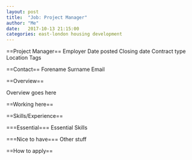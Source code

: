 ```yaml
---
layout: post
title:  "Job: Project Manager"
author: "Me"
date:   2017-10-13 21:15:00
categories: east-london housing development
---
```

==Project Manager==
Employer
Date posted
Closing date
Contract type
Location
Tags

==Contact==
Forename Surname
Email

==Overview==

Overview goes here

==Working here==

==Skills/Experience==

===Essential===
Essential Skills

===Nice to have===
Other stuff

==How to apply==
